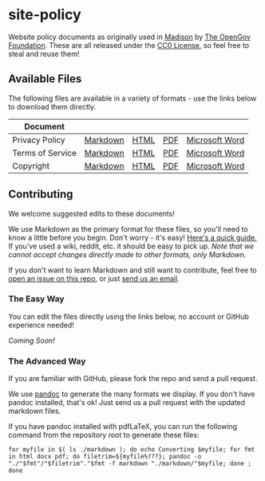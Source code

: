 # site-policy

Website policy documents as originally used in [Madison](https://mymadison.io) by [The OpenGov Foundation](http://opengovfoundation.org/).  These are all released under the [CC0 License](LICENSE), so feel free to steal and reuse them!

## Available Files

The following files are available in a variety of formats - use the links below to download them directly.

Document | | | | |
--- | --- | --- | --- | --- |
Privacy Policy | [Markdown](https://rawgit.com/opengovfoundation/site-policy/master/markdown/privacy-policy.md) | [HTML](https://rawgit.com/opengovfoundation/site-policy/master/html/privacy-policy.html) | [PDF](https://rawgit.com/opengovfoundation/site-policy/master/pdf/privacy-policy.pdf) | [Microsoft Word](https://rawgit.com/opengovfoundation/site-policy/master/docx/privacy-policy.docx)
Terms of Service | [Markdown](https://rawgit.com/opengovfoundation/site-policy/master/markdown/terms.md) | [HTML](https://rawgit.com/opengovfoundation/site-policy/master/html/terms.html) | [PDF](https://rawgit.com/opengovfoundation/site-policy/master/pdf/terms.pdf) | [Microsoft Word](https://rawgit.com/opengovfoundation/site-policy/master/docx/terms.docx)
Copyright | [Markdown](https://rawgit.com/opengovfoundation/site-policy/master/markdown/copyright.md) | [HTML](https://rawgit.com/opengovfoundation/site-policy/master/html/copyright.html) | [PDF](https://rawgit.com/opengovfoundation/site-policy/master/pdf/copyright.pdf) | [Microsoft Word](https://rawgit.com/opengovfoundation/site-policy/master/docx/copyright.docx)

## Contributing

We welcome suggested edits to these documents!

We use Markdown as the primary format for these files, so you'll need to know a little before you begin. Don't worry - it's easy!  [Here's a quick guide.](https://guides.github.com/features/mastering-markdown/) If you've used a wiki, reddit, etc. it should be easy to pick up.  *Note that we _cannot_ accept changes directly made to other formats, only Markdown.*

If you don't want to learn Markdown and still want to contribute, feel free to [open an issue on this repo](./issues), or just [send us an email](mailto:sayhello@opengovfoundation.org).

### The Easy Way ###
You can edit the files directly using the links below, no account or GitHub experience needed!

*Coming Soon!*

### The Advanced Way ###
If you are familiar with GitHub, please fork the repo and send a pull request.

We use [pandoc](http://pandoc.org/) to generate the many formats we display.  If you don't have pandoc installed, that's ok!  Just send us a pull request with the updated markdown files.

If you have pandoc installed with pdfLaTeX, you can run the following command from the repository root to generate these files:

    for myfile in $( ls ./markdown ); do echo Converting $myfile; for fmt in html docx pdf; do filetrim=${myfile%???}; pandoc -o "./"$fmt"/"$filetrim"."$fmt -f markdown "./markdown/"$myfile; done ; done

